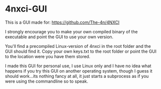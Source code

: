 # 4nxci-GUI

This is a GUI made for: https://github.com/The-4n/4NXCI

I strongly encourage you to make your own compiled binary of the executable and point the GUI to use your own version.

You'll find a precompiled Linux-version of 4nxci in the root folder and the GUI should find it. 
Copy your own keys.txt to the root folder or point the GUI to the location were you have them stored.

I made this GUI for personal use, I use Linux only and I have no idea what happens if you try this GUI on another operating system, though I guess it should work...its nothing fancy at all, it just starts a subprocess as if you were using the commandline so to speak.
